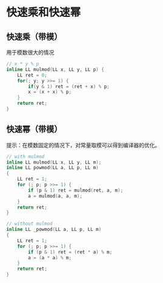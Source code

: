 # 快速乘和快速幂

## 快速乘（带模）

用于模数很大的情况

```cpp
// x * y % p
inline LL mulmod(LL x, LL y, LL p) {
	LL ret = 0;
	for(; y; y >>= 1) {
		if(y & 1) ret = (ret + x) % p;
		x = (x + x) % p;
	}
	return ret;
}
```

## 快速幂（带模）

提示：在模数固定的情况下，对常量取模可以得到编译器的优化。

```cpp
// with mulmod
inline LL mulmod(LL x, LL y, LL m);
inline LL powmod(LL a, LL p, LL m)
{
    LL ret = 1;
    for (; p; p >>= 1) {
        if (p & 1) ret = mulmod(ret, a, m);
        a = mulmod(a, a, m);
    }
    return ret;
}

// without mulmod
inline LL _powmod(LL a, LL p, LL m)
{
    LL ret = 1;
    for (; p; p >>= 1) {
        if (p & 1) ret = (ret * a) % m;
        a = (a * a) % m;
    }
    return ret;
}
```



